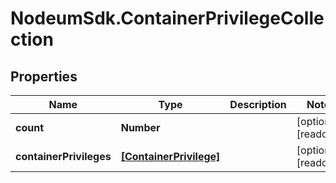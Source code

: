 # NodeumSdk.ContainerPrivilegeCollection

## Properties

Name | Type | Description | Notes
------------ | ------------- | ------------- | -------------
**count** | **Number** |  | [optional] [readonly] 
**containerPrivileges** | [**[ContainerPrivilege]**](ContainerPrivilege.md) |  | [optional] [readonly] 


